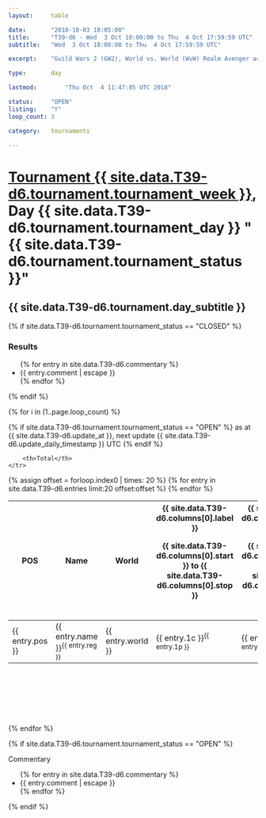 ```yaml
---
layout: 	table

date: 		"2018-10-03 18:05:00"
title: 		"T39-d6 - Wed  3 Oct 18:00:00 to Thu  4 Oct 17:59:59 UTC"
subtitle: 	"Wed  3 Oct 18:00:00 to Thu  4 Oct 17:59:59 UTC"

excerpt:    "Guild Wars 2 (GW2), World vs. World (WvW) Realm Avenger achivement Tournament. \"Every Kill Counts\""

type:       day

lastmod: 		"Thu Oct  4 11:47:05 UTC 2018"

status:     "OPEN"
listing:    "Y"
loop_count: 3

category: 	tournaments

---
```

<div class="table_header">
    <h1><a href="{{ site.data.T39-d6.tournament.week_url }}">Tournament {{ site.data.T39-d6.tournament.tournament_week }}</a>, Day {{ site.data.T39-d6.tournament.tournament_day }} "{{ site.data.T39-d6.tournament.tournament_status }}"</h1>
    <h2>{{ site.data.T39-d6.tournament.day_subtitle }}</h2> 
</div>

{% if site.data.T39-d6.tournament.tournament_status == "CLOSED" %} 
<div class="commentary">
  <h3>Results</h3>
  <ul>
    {% for entry in site.data.T39-d6.commentary %}
    <li class="commentary_list">{{ entry.comment | escape }}</li>
    {% endfor %}
  </ul>
</div>
{% endif %}


{% for i in (1..page.loop_count) %}

{% if site.data.T39-d6.tournament.tournament_status == "OPEN" %} 
<span class="table_nextupdate">as at {{ site.data.T39-d6.update_at }}, next update {{ site.data.T39-d6.update_daily_timestamp }} UTC</span> 
{% endif %}

<table class="day_table">
  <colgroup>
    <col style="width:18px">
    <col style="width:55px">
    <col style="width:55px">
    <col style="width:12px">
    <col style="width:12px">
    <col style="width:12px">
    <col style="width:12px">
    <col style="width:12px">
    <col style="width:12px">
    <col style="width:12px">
    <col style="width:12px">
    <col style="width:12px">
    <col style="width:12px">
    <col style="width:12px">
    <col style="width:12px">
    <col style="width:12px">
    <col style="width:12px">
    <col style="width:12px">
    <col style="width:12px">
    <col style="width:12px">
    <col style="width:12px">
    <col style="width:12px">
    <col style="width:12px">
    <col style="width:12px">
    <col style="width:12px">
    <col style="width:12px">
    <col style="width:12px">
    <col style="width:18px">
  </colgroup>  
  <thead>
    <tr>
        <th>POS</th>
        <th class="AlignLeft">Name</th>
        <th class="AlignLeft">World</th>

<th><div class="label">{{ site.data.T39-d6.columns[0].label }}<p class="onhover">{{ site.data.T39-d6.columns[0].start }} to {{ site.data.T39-d6.columns[0].stop }}</p></div>​</th>
<th><div class="label">{{ site.data.T39-d6.columns[1].label }}<p class="onhover">{{ site.data.T39-d6.columns[1].start }} to {{ site.data.T39-d6.columns[1].stop }}</p></div>​</th>
<th><div class="label">{{ site.data.T39-d6.columns[2].label }}<p class="onhover">{{ site.data.T39-d6.columns[2].start }} to {{ site.data.T39-d6.columns[2].stop }}</p></div>​</th>
<th><div class="label">{{ site.data.T39-d6.columns[3].label }}<p class="onhover">{{ site.data.T39-d6.columns[3].start }} to {{ site.data.T39-d6.columns[3].stop }}</p></div>​</th>
<th><div class="label">{{ site.data.T39-d6.columns[4].label }}<p class="onhover">{{ site.data.T39-d6.columns[4].start }} to {{ site.data.T39-d6.columns[4].stop }}</p></div>​</th>
<th><div class="label">{{ site.data.T39-d6.columns[5].label }}<p class="onhover">{{ site.data.T39-d6.columns[5].start }} to {{ site.data.T39-d6.columns[5].stop }}</p></div>​</th>
<th><div class="label">{{ site.data.T39-d6.columns[6].label }}<p class="onhover">{{ site.data.T39-d6.columns[6].start }} to {{ site.data.T39-d6.columns[6].stop }}</p></div>​</th>
<th><div class="label">{{ site.data.T39-d6.columns[7].label }}<p class="onhover">{{ site.data.T39-d6.columns[7].start }} to {{ site.data.T39-d6.columns[7].stop }}</p></div>​</th>
<th><div class="label">{{ site.data.T39-d6.columns[8].label }}<p class="onhover">{{ site.data.T39-d6.columns[8].start }} to {{ site.data.T39-d6.columns[8].stop }}</p></div>​</th>
<th><div class="label">{{ site.data.T39-d6.columns[9].label }}<p class="onhover">{{ site.data.T39-d6.columns[9].start }} to {{ site.data.T39-d6.columns[9].stop }}</p></div>​</th>
<th><div class="label">{{ site.data.T39-d6.columns[10].label }}<p class="onhover">{{ site.data.T39-d6.columns[10].start }} to {{ site.data.T39-d6.columns[10].stop }}</p></div>​</th>

<th><div class="label">{{ site.data.T39-d6.columns[11].label }}<p class="onhover">{{ site.data.T39-d6.columns[11].start }} to {{ site.data.T39-d6.columns[11].stop }}</p></div>​</th>
<th><div class="label">{{ site.data.T39-d6.columns[12].label }}<p class="onhover">{{ site.data.T39-d6.columns[12].start }} to {{ site.data.T39-d6.columns[12].stop }}</p></div>​</th>
<th><div class="label">{{ site.data.T39-d6.columns[13].label }}<p class="onhover">{{ site.data.T39-d6.columns[13].start }} to {{ site.data.T39-d6.columns[13].stop }}</p></div>​</th>
<th><div class="label">{{ site.data.T39-d6.columns[14].label }}<p class="onhover">{{ site.data.T39-d6.columns[14].start }} to {{ site.data.T39-d6.columns[14].stop }}</p></div>​</th>
<th><div class="label">{{ site.data.T39-d6.columns[15].label }}<p class="onhover">{{ site.data.T39-d6.columns[15].start }} to {{ site.data.T39-d6.columns[15].stop }}</p></div>​</th>
<th><div class="label">{{ site.data.T39-d6.columns[16].label }}<p class="onhover">{{ site.data.T39-d6.columns[16].start }} to {{ site.data.T39-d6.columns[16].stop }}</p></div>​</th>
<th><div class="label">{{ site.data.T39-d6.columns[17].label }}<p class="onhover">{{ site.data.T39-d6.columns[17].start }} to {{ site.data.T39-d6.columns[17].stop }}</p></div>​</th>
<th><div class="label">{{ site.data.T39-d6.columns[18].label }}<p class="onhover">{{ site.data.T39-d6.columns[18].start }} to {{ site.data.T39-d6.columns[18].stop }}</p></div>​</th>
<th><div class="label">{{ site.data.T39-d6.columns[19].label }}<p class="onhover">{{ site.data.T39-d6.columns[19].start }} to {{ site.data.T39-d6.columns[19].stop }}</p></div>​</th>
<th><div class="label">{{ site.data.T39-d6.columns[20].label }}<p class="onhover">{{ site.data.T39-d6.columns[20].start }} to {{ site.data.T39-d6.columns[20].stop }}</p></div>​</th>

<th><div class="label">{{ site.data.T39-d6.columns[21].label }}<p class="onhover">{{ site.data.T39-d6.columns[21].start }} to {{ site.data.T39-d6.columns[21].stop }}</p></div>​</th>
<th><div class="label">{{ site.data.T39-d6.columns[22].label }}<p class="onhover">{{ site.data.T39-d6.columns[22].start }} to {{ site.data.T39-d6.columns[22].stop }}</p></div>​</th>
<th><div class="label">{{ site.data.T39-d6.columns[23].label }}<p class="onhover">{{ site.data.T39-d6.columns[23].start }} to {{ site.data.T39-d6.columns[23].stop }}</p></div>​</th>

        <th>Total</th>
    </tr>
  </thead>
  {% assign offset = forloop.index0 | times: 20 %}
<tbody>
{% for entry in site.data.T39-d6.entries limit:20 offset:offset %}
  <tr>
    <td class="pl{{ entry.pos }}">{{ entry.pos }}</td>
    <td class="AlignLeft">{{ entry.name }}<sup>{{ entry.reg }}</sup></td>
    <td class="AlignLeft">{{ entry.world }}</td>
    <td class="pl{{ entry.1p }}">{{ entry.1c }}<sup>{{ entry.1p }}</sup></td>
    <td class="pl{{ entry.2p }}">{{ entry.2c }}<sup>{{ entry.2p }}</sup></td>
    <td class="pl{{ entry.3p }}">{{ entry.3c }}<sup>{{ entry.3p }}</sup></td>
    <td class="pl{{ entry.4p }}">{{ entry.4c }}<sup>{{ entry.4p }}</sup></td>
    <td class="pl{{ entry.5p }}">{{ entry.5c }}<sup>{{ entry.5p }}</sup></td>
    <td class="pl{{ entry.6p }}">{{ entry.6c }}<sup>{{ entry.6p }}</sup></td>
    <td class="pl{{ entry.7p }}">{{ entry.7c }}<sup>{{ entry.7p }}</sup></td>
    <td class="pl{{ entry.8p }}">{{ entry.8c }}<sup>{{ entry.8p }}</sup></td>
    <td class="pl{{ entry.9p }}">{{ entry.9c }}<sup>{{ entry.9p }}</sup></td>
    <td class="pl{{ entry.10p }}">{{ entry.10c }}<sup>{{ entry.10p }}</sup></td>
    <td class="pl{{ entry.11p }}">{{ entry.11c }}<sup>{{ entry.11p }}</sup></td>
    <td class="pl{{ entry.12p }}">{{ entry.12c }}<sup>{{ entry.12p }}</sup></td>
    <td class="pl{{ entry.13p }}">{{ entry.13c }}<sup>{{ entry.13p }}</sup></td>
    <td class="pl{{ entry.14p }}">{{ entry.14c }}<sup>{{ entry.14p }}</sup></td>
    <td class="pl{{ entry.15p }}">{{ entry.15c }}<sup>{{ entry.15p }}</sup></td>
    <td class="pl{{ entry.16p }}">{{ entry.16c }}<sup>{{ entry.16p }}</sup></td>
    <td class="pl{{ entry.17p }}">{{ entry.17c }}<sup>{{ entry.17p }}</sup></td>
    <td class="pl{{ entry.18p }}">{{ entry.18c }}<sup>{{ entry.18p }}</sup></td>
    <td class="pl{{ entry.19p }}">{{ entry.19c }}<sup>{{ entry.19p }}</sup></td>
    <td class="pl{{ entry.20p }}">{{ entry.20c }}<sup>{{ entry.20p }}</sup></td>
    <td class="pl{{ entry.21p }}">{{ entry.21c }}<sup>{{ entry.21p }}</sup></td>
    <td class="pl{{ entry.22p }}">{{ entry.22c }}<sup>{{ entry.22p }}</sup></td>
    <td class="pl{{ entry.23p }}">{{ entry.23c }}<sup>{{ entry.23p }}</sup></td>
    <td class="pl{{ entry.24p }}">{{ entry.24c }}<sup>{{ entry.24p }}</sup></td>
    <td>{{ entry.total }}</td>
  </tr>
{% endfor %}  
</tbody>
</table>
<div class="leaderboard">
  <script async src="//pagead2.googlesyndication.com/pagead/js/adsbygoogle.js"></script>
  <!-- 728x90 -->
  <ins class="adsbygoogle"
       style="display:inline-block;width:728px;height:90px"
       data-ad-client="ca-pub-3274917281288240"
       data-ad-slot="3870538733"></ins>
  <script>
  (adsbygoogle = window.adsbygoogle || []).push({});
  </script>    
</div>
<br />
{% endfor %}

{% if site.data.T39-d6.tournament.tournament_status == "OPEN" %} 
<div class="commentary">
  <span class="commentary_title">Commentary</span>
  <ul>
    {% for entry in site.data.T39-d6.commentary %}
    <li class="commentary_list">{{ entry.comment | escape }}</li>
    {% endfor %}
  </ul>
</div>
{% endif %}


